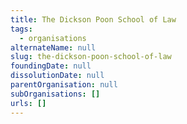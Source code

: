 ```yaml
---
title: The Dickson Poon School of Law
tags:
  - organisations
alternateName: null
slug: the-dickson-poon-school-of-law
foundingDate: null
dissolutionDate: null
parentOrganisation: null
subOrganisations: []
urls: []
---
```

